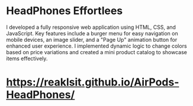 # HeadPhones Effortlees
I developed a fully responsive web application using HTML, CSS, and JavaScript. Key features include a burger menu for easy navigation on mobile devices, an image slider, and a "Page Up" animation button for enhanced user experience. I implemented dynamic logic to change colors based on price variations and created a mini product catalog to showcase items effectively.
# https://reaklsit.github.io/AirPods-HeadPhones/
